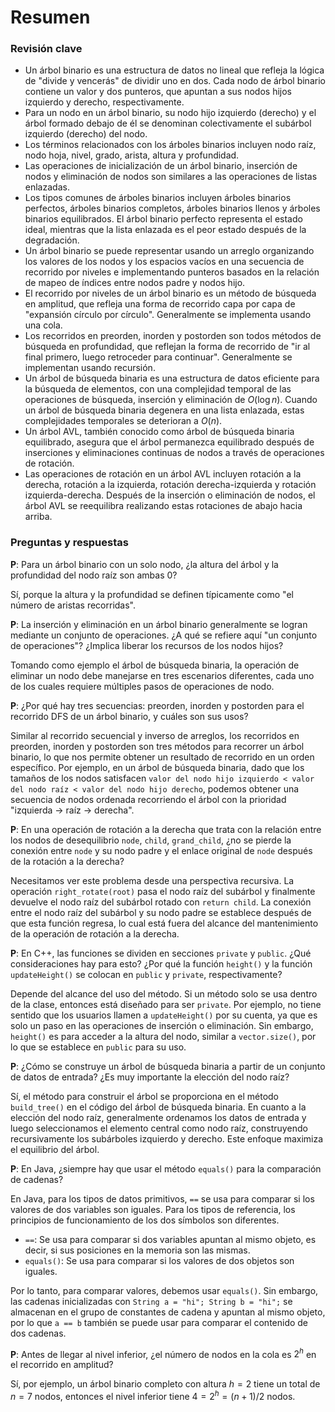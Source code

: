 # Resumen

### Revisión clave

- Un árbol binario es una estructura de datos no lineal que refleja la lógica de "divide y vencerás" de dividir uno en dos. Cada nodo de árbol binario contiene un valor y dos punteros, que apuntan a sus nodos hijos izquierdo y derecho, respectivamente.
- Para un nodo en un árbol binario, su nodo hijo izquierdo (derecho) y el árbol formado debajo de él se denominan colectivamente el subárbol izquierdo (derecho) del nodo.
- Los términos relacionados con los árboles binarios incluyen nodo raíz, nodo hoja, nivel, grado, arista, altura y profundidad.
- Las operaciones de inicialización de un árbol binario, inserción de nodos y eliminación de nodos son similares a las operaciones de listas enlazadas.
- Los tipos comunes de árboles binarios incluyen árboles binarios perfectos, árboles binarios completos, árboles binarios llenos y árboles binarios equilibrados. El árbol binario perfecto representa el estado ideal, mientras que la lista enlazada es el peor estado después de la degradación.
- Un árbol binario se puede representar usando un arreglo organizando los valores de los nodos y los espacios vacíos en una secuencia de recorrido por niveles e implementando punteros basados en la relación de mapeo de índices entre nodos padre y nodos hijo.
- El recorrido por niveles de un árbol binario es un método de búsqueda en amplitud, que refleja una forma de recorrido capa por capa de "expansión círculo por círculo". Generalmente se implementa usando una cola.
- Los recorridos en preorden, inorden y postorden son todos métodos de búsqueda en profundidad, que reflejan la forma de recorrido de "ir al final primero, luego retroceder para continuar". Generalmente se implementan usando recursión.
- Un árbol de búsqueda binaria es una estructura de datos eficiente para la búsqueda de elementos, con una complejidad temporal de las operaciones de búsqueda, inserción y eliminación de $O(\log n)$. Cuando un árbol de búsqueda binaria degenera en una lista enlazada, estas complejidades temporales se deterioran a $O(n)$.
- Un árbol AVL, también conocido como árbol de búsqueda binaria equilibrado, asegura que el árbol permanezca equilibrado después de inserciones y eliminaciones continuas de nodos a través de operaciones de rotación.
- Las operaciones de rotación en un árbol AVL incluyen rotación a la derecha, rotación a la izquierda, rotación derecha-izquierda y rotación izquierda-derecha. Después de la inserción o eliminación de nodos, el árbol AVL se reequilibra realizando estas rotaciones de abajo hacia arriba.

### Preguntas y respuestas

**P**: Para un árbol binario con un solo nodo, ¿la altura del árbol y la profundidad del nodo raíz son ambas $0$?

Sí, porque la altura y la profundidad se definen típicamente como "el número de aristas recorridas".

**P**: La inserción y eliminación en un árbol binario generalmente se logran mediante un conjunto de operaciones. ¿A qué se refiere aquí "un conjunto de operaciones"? ¿Implica liberar los recursos de los nodos hijos?

Tomando como ejemplo el árbol de búsqueda binaria, la operación de eliminar un nodo debe manejarse en tres escenarios diferentes, cada uno de los cuales requiere múltiples pasos de operaciones de nodo.

**P**: ¿Por qué hay tres secuencias: preorden, inorden y postorden para el recorrido DFS de un árbol binario, y cuáles son sus usos?

Similar al recorrido secuencial y inverso de arreglos, los recorridos en preorden, inorden y postorden son tres métodos para recorrer un árbol binario, lo que nos permite obtener un resultado de recorrido en un orden específico. Por ejemplo, en un árbol de búsqueda binaria, dado que los tamaños de los nodos satisfacen `valor del nodo hijo izquierdo < valor del nodo raíz < valor del nodo hijo derecho`, podemos obtener una secuencia de nodos ordenada recorriendo el árbol con la prioridad "izquierda $\rightarrow$ raíz $\rightarrow$ derecha".

**P**: En una operación de rotación a la derecha que trata con la relación entre los nodos de desequilibrio `node`, `child`, `grand_child`, ¿no se pierde la conexión entre `node` y su nodo padre y el enlace original de `node` después de la rotación a la derecha?

Necesitamos ver este problema desde una perspectiva recursiva. La operación `right_rotate(root)` pasa el nodo raíz del subárbol y finalmente devuelve el nodo raíz del subárbol rotado con `return child`. La conexión entre el nodo raíz del subárbol y su nodo padre se establece después de que esta función regresa, lo cual está fuera del alcance del mantenimiento de la operación de rotación a la derecha.

**P**: En C++, las funciones se dividen en secciones `private` y `public`. ¿Qué consideraciones hay para esto? ¿Por qué la función `height()` y la función `updateHeight()` se colocan en `public` y `private`, respectivamente?

Depende del alcance del uso del método. Si un método solo se usa dentro de la clase, entonces está diseñado para ser `private`. Por ejemplo, no tiene sentido que los usuarios llamen a `updateHeight()` por su cuenta, ya que es solo un paso en las operaciones de inserción o eliminación. Sin embargo, `height()` es para acceder a la altura del nodo, similar a `vector.size()`, por lo que se establece en `public` para su uso.

**P**: ¿Cómo se construye un árbol de búsqueda binaria a partir de un conjunto de datos de entrada? ¿Es muy importante la elección del nodo raíz?

Sí, el método para construir el árbol se proporciona en el método `build_tree()` en el código del árbol de búsqueda binaria. En cuanto a la elección del nodo raíz, generalmente ordenamos los datos de entrada y luego seleccionamos el elemento central como nodo raíz, construyendo recursivamente los subárboles izquierdo y derecho. Este enfoque maximiza el equilibrio del árbol.

**P**: En Java, ¿siempre hay que usar el método `equals()` para la comparación de cadenas?

En Java, para los tipos de datos primitivos, `==` se usa para comparar si los valores de dos variables son iguales. Para los tipos de referencia, los principios de funcionamiento de los dos símbolos son diferentes.

-   `==`: Se usa para comparar si dos variables apuntan al mismo objeto, es decir, si sus posiciones en la memoria son las mismas.
-   `equals()`: Se usa para comparar si los valores de dos objetos son iguales.

Por lo tanto, para comparar valores, debemos usar `equals()`. Sin embargo, las cadenas inicializadas con `String a = "hi"; String b = "hi";` se almacenan en el grupo de constantes de cadena y apuntan al mismo objeto, por lo que `a == b` también se puede usar para comparar el contenido de dos cadenas.

**P**: Antes de llegar al nivel inferior, ¿el número de nodos en la cola es $2^h$ en el recorrido en amplitud?

Sí, por ejemplo, un árbol binario completo con altura $h = 2$ tiene un total de $n = 7$ nodos, entonces el nivel inferior tiene $4 = 2^h = (n + 1) / 2$ nodos.
